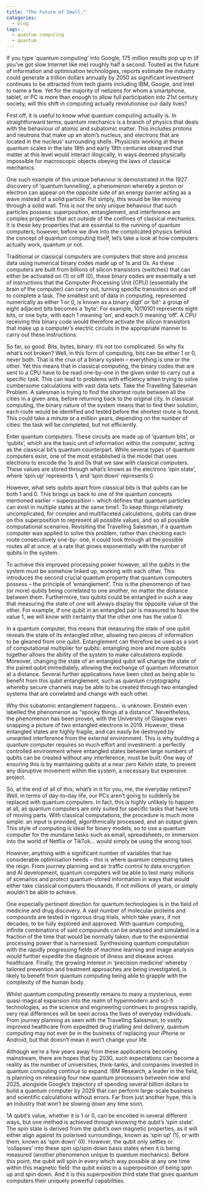```yaml
---
title: "The Future of Small."
categories:
  - blog
tags:
  - quantum computing
  - quantum
---
```


If you type 'quantum computing' into Google, 175 million results pop up in (if you've got slow Internet like me) roughly half a second. Touted as the future of information and optimisation technologies, reports estimate the industry could generate a trillion dollars annually by 2050 as significant investment continues to be attracted from tech giants including IBM, Google, and Intel to name a few. Yet for the majority of netizens for whom a smartphone, tablet, or PC is more than enough to allow full participation into 21st century society, will this shift in computing actually revolutionise our daily lives?

First off, it is useful to know what quantum computing actually is. In straightforward terms, quantum mechanics is a branch of physics that deals with the behaviour of atomic and subatomic matter. This includes protons and neutrons that make up an atom’s nucleus, and electrons that are located in the nucleus’ surrounding shells. Physicists working at these quantum scales in the late 18th and early 19th centuries observed that matter at this level would interact illogically, in ways deemed physically impossible for macroscopic objects obeying the laws of classical mechanics.

One such example of this unique behaviour is demonstrated in the 1927 discovery of ‘quantum tunnelling’, a phenomenon whereby a proton or electron can appear on the opposite side of an energy barrier acting as a wave instead of a solid particle. Put simply, this would be like moving through a solid wall. This is not the only unique behaviour that such particles possess: superposition, entanglement, and interference are complex properties that act outside of the confines of classical mechanics. It is these key properties that are essential to the running of quantum computers; however, before we dive into the complicated physics behind the concept of quantum computing itself, let’s take a look at how computers actually work, quantum or not.

Traditional or classical computers are computers that store and process data using numerical binary codes made up of 1s and 0s. As these computers are built from billions of silicon transistors (switches) that can either be activated on (1) or off (0), these binary codes are essentially a set of instructions that the Computer Processing Unit (CPU) (essentially the brain of the computer) can carry out, turning specific transistors on and off to complete a task. The smallest unit of data in computing, represented numerically as either 1 or 0, is known as a binary digit’ or ‘bit’: a group of eight adjacent bits becomes a ‘byte’. For example, 10110101 represents eight bits, or one byte, with each 1 meaning ‘on’, and each 0 meaning ‘off’. A CPU receiving this binary code would therefore activate the silicon transistors that make up a computer’s electric circuits in the appropriate manner to carry out these instructions.

So far, so good. Bits, bytes, binary: it’s not too complicated. So why fix what’s not broken? Well, in this form of computing, bits can be either 1 or 0, never both. That is the crux of a binary system – everything is one or the other. Yet this means that in classical computing, the binary codes that are sent to a CPU have to be read one-by-one in the given order to carry out a specific task. This can lead to problems with efficiency when trying to solve cumbersome calculations with vast data sets. Take the Travelling Salesman Problem. A salesman is trying to find the shortest route between all the cities in a given area, before returning back to the original city. In classical computing, the binary nature of the system means that to find their solution, each route would be identified and tested before the shortest route is found. This could take a minute or a million years, depending on the number of cities: the task will be completed, but not efficiently.

Enter quantum computers. These circuits are made up of ‘quantum bits’, or ‘qubits’, which are the basic unit of information within the computer, acting as the classical bit’s quantum counterpart. While several types of quantum computers exist, one of the most established is the model that uses electrons to encode the 1s and 0s that we saw with classical computers. These values are stored through what’s known as the electrons ‘spin state’, where ‘spin up’ represents 1, and ‘spin down’ represents 0.

However, what sets qubits apart from classical bits is that qubits can be both 1 and 0. This brings us back to one of the quantum concepts mentioned earlier – superposition – which defines that quantum particles can exist in multiple states at the same time1. To keep things relatively uncomplicated, for complex and multifaceted calculations, qubits can draw on this superposition to represent all possible values, and so all possible computational scenarios. Revisiting the Travelling Salesman, if a quantum computer was applied to solve this problem, rather than checking each route consecutively one-by- one, it could look through all the possible routes all at once, at a rate that grows exponentially with the number of qubits in the system.

To achieve this improved processing power however, all the qubits in the system must be somehow linked up, working with each other. This introduces the second crucial quantum property that quantum computers possess – the principle of ‘entanglement’. This is the phenomenon of two (or more) qubits being correlated to one another, no matter the distance between them. Furthermore, two qubits could be entangled in such a way that measuring the state of one will always display the opposite value of the other. For example, if one qubit in an entangled pair is measured to have the value 1, we will know with certainty that the other one has the value 0.

In a quantum computer, this means that measuring the state of one qubit reveals the state of its entangled other, allowing two pieces of information to be gleaned from one qubit. Entanglement can therefore be used as a sort of computational multiplier for qubits: entangling more and more qubits together allows the ability of the system to make calculations explode. Moreover, changing the state of an entangled qubit will change the state of the paired qubit immediately, allowing the exchange of quantum information at a distance. Several further applications have been cited as being able to benefit from this qubit entanglement, such as quantum cryptography whereby secure channels may be able to be created through two entangled systems that are correlated and change with each other.

Why this subatomic entanglement happens... is unknown. Einstein even labelled the phenomenon as “spooky things at a distance”. Nevertheless, the phenomenon has been proven, with the University of Glasgow even snapping a picture of two entangled electrons in 2019. However, these entangled states are highly fragile, and can easily be destroyed by unwanted interference from the external environment. This is why building a quantum computer requires so much effort and investment: a perfectly controlled environment where entangled states between large numbers of qubits can be created without any interference, must be built. One way of ensuring this is by maintaining qubits at a near zero Kelvin state, to prevent any disruptive movement within the system, a necessary but expensive project.

So, at the end of all of this, what’s in it for you, me, the everyday netizen? Well, in terms of day-to-day life, our PCs aren’t going to suddenly be replaced with quantum computers. In fact, this is highly unlikely to happen at all, as quantum computers are only suited for specific tasks that have lots of moving parts. With classical computations, the procedure is much more simple: an input is provided, algorithmically processed, and an output given. This style of computing is ideal for binary models, so to use a quantum computer for the mundane tasks such as email, spreadsheets, or immersion into the world of Netflix or TikTok... would simply be using the wrong tool.

However, anything with a significant number of variables that has considerable optimisation needs – this is where quantum computing takes the reign. From journey planning and air traffic control to data encryption and AI development, quantum computers will be able to test many millions of scenarios and protect quantum-stored information in ways that would either take classical computers thousands, if not millions of years, or simply wouldn’t be able to achieve.

One especially pertinent direction for quantum technologies is in the field of medicine and drug discovery. A vast number of molecular proteins and compounds are tested in rigorous drug trials, which take years, if not decades, to be fully explored and approved. With quantum computing, infinite combinations of said compounds can be analysed and simulated in a fraction of the time that would be normally taken, due to the exponential processing power that is harnessed. Synthesising quantum computation with the rapidly progressing fields of machine learning and image analysis would further expedite the diagnosis of illness and disease across healthcare. Finally, the growing interest in ‘precision medicine’ whereby tailored prevention and treatment approaches are being investigated, is likely to benefit from quantum computing being able to grapple with the complexity of the human body.

Whilst quantum computing presently remains to many a mysterious, even quasi-magical expansion into the realm of hypermodern and sci-fi technologies, as the science and engineering continues to progress rapidly, very real differences will be seen across the lives of everyday individuals. From journey planning as seen with the Travelling Salesman, to vastly improved healthcare from expedited drug trialling and delivery, quantum computing may not ever be in the business of replacing your iPhone or Android, but that doesn’t mean it won’t change your life.

Although we’re a few years away from these applications becoming mainstream, there are hopes that by 2030, such expectations can become a reality as the number of universities, think-tanks, and companies invested in quantum computing continue to expand. IBM Research, a leader in the field, is planning on releasing four new quantum processers between now and 2025, alongside Google’s trajectory of spending several billion dollars to build a quantum computer by 2029 that can perform large-scale business and scientific calculations without errors. Far from just another hype, this is an industry that won’t be slowing down any time soon.

1A qubit’s value, whether it is 1 or 0, can be encoded in several different ways, but one method is achieved through knowing the qubit’s ‘spin state’. The spin state is derived from the qubit’s own magnetic properties, as it will either align against its polarised surroundings, known as ‘spin up’ (1), or with them, known as ‘spin down’ (0). However, the qubit only settles or ‘collapses’ into these spin up/spin down basis states when it is being measured (another phenomenon unique to quantum mechanics). Before this point, the qubit will spin in every which way possible at any one time within this magnetic field: the qubit exists in a superposition of being spin up and spin down. And it is this superposition third state that gives quantum computers their uniquely powerful capabilities.
